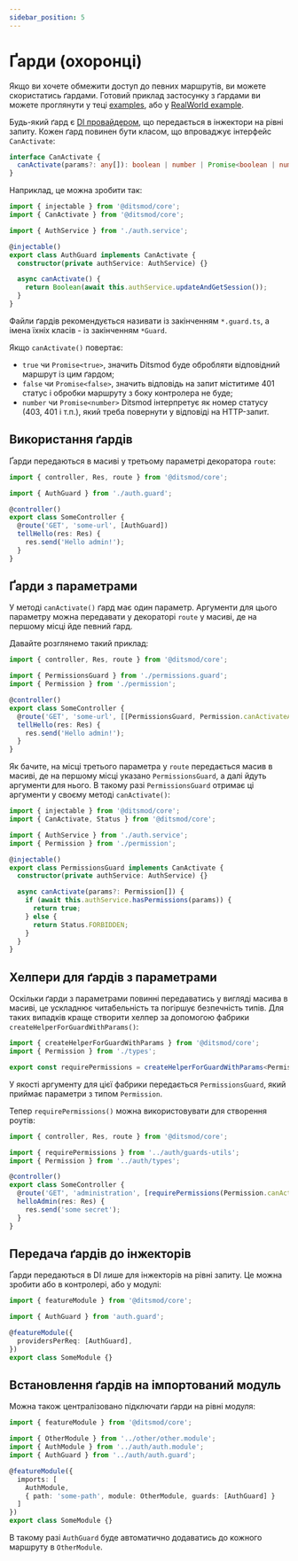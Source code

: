 ```yaml
---
sidebar_position: 5
---
```


# Ґарди (охоронці)

Якщо ви хочете обмежити доступ до певних маршрутів, ви можете скористатись ґардами. Готовий приклад застосунку з ґардами ви можете проглянути у теці [examples][1], або у [RealWorld example][2].

Будь-який ґард є [DI провайдером][3], що передається в інжектори на рівні запиту. Кожен ґард повинен бути класом, що впроваджує інтерфейс `CanActivate`:

```ts
interface CanActivate {
  canActivate(params?: any[]): boolean | number | Promise<boolean | number>;
}
```

Наприклад, це можна зробити так:

```ts
import { injectable } from '@ditsmod/core';
import { CanActivate } from '@ditsmod/core';

import { AuthService } from './auth.service';

@injectable()
export class AuthGuard implements CanActivate {
  constructor(private authService: AuthService) {}

  async canActivate() {
    return Boolean(await this.authService.updateAndGetSession());
  }
}
```

Файли ґардів рекомендується називати із закінченням `*.guard.ts`, а імена їхніх класів - із закінченням `*Guard`.

Якщо `canActivate()` повертає:

- `true` чи `Promise<true>`, значить Ditsmod буде обробляти відповідний маршрут із цим ґардом;
- `false` чи `Promise<false>`, значить відповідь на запит міститиме 401 статус і обробки маршруту
з боку контролера не буде;
- `number` чи `Promise<number>` Ditsmod інтерпретує як номер статусу (403, 401 і т.п.), який треба повернути у відповіді на HTTP-запит.

## Використання ґардів

Ґарди передаються в масиві у третьому параметрі декоратора `route`:

```ts
import { controller, Res, route } from '@ditsmod/core';

import { AuthGuard } from './auth.guard';

@controller()
export class SomeController {
  @route('GET', 'some-url', [AuthGuard])
  tellHello(res: Res) {
    res.send('Hello admin!');
  }
}
```

## Ґарди з параметрами

У методі `canActivate()` ґард має один параметр. Аргументи для цього параметру можна передавати у декораторі `route` у масиві, де на першому місці йде певний ґард.

Давайте розглянемо такий приклад:

```ts
import { controller, Res, route } from '@ditsmod/core';

import { PermissionsGuard } from './permissions.guard';
import { Permission } from './permission';

@controller()
export class SomeController {
  @route('GET', 'some-url', [[PermissionsGuard, Permission.canActivateAdministration]])
  tellHello(res: Res) {
    res.send('Hello admin!');
  }
}
```

Як бачите, на місці третього параметра у `route` передається масив в масиві, де на першому місці указано `PermissionsGuard`, а далі йдуть аргументи для нього. В такому разі `PermissionsGuard` отримає ці аргументи у своєму методі `canActivate()`:

```ts
import { injectable } from '@ditsmod/core';
import { CanActivate, Status } from '@ditsmod/core';

import { AuthService } from './auth.service';
import { Permission } from './permission';

@injectable()
export class PermissionsGuard implements CanActivate {
  constructor(private authService: AuthService) {}

  async canActivate(params?: Permission[]) {
    if (await this.authService.hasPermissions(params)) {
      return true;
    } else {
      return Status.FORBIDDEN;
    }
  }
}
```

## Хелпери для ґардів з параметрами

Оскільки ґарди з параметрами повинні передаватись у вигляді масива в масиві, це ускладнює читабельність та погіршує безпечність типів. Для таких випадків краще створити хелпер за допомогою фабрики `createHelperForGuardWithParams()`:

```ts
import { createHelperForGuardWithParams } from '@ditsmod/core';
import { Permission } from './types';

export const requirePermissions = createHelperForGuardWithParams<Permission>(PermissionsGuard);
```

У якості аргументу для цієї фабрики передається `PermissionsGuard`, який приймає параметри з типом `Permission`. 

Тепер `requirePermissions()` можна використовувати для створення роутів:

```ts
import { controller, Res, route } from '@ditsmod/core';

import { requirePermissions } from '../auth/guards-utils';
import { Permission } from '../auth/types';

@controller()
export class SomeController {
  @route('GET', 'administration', [requirePermissions(Permission.canActivateAdministration)])
  helloAdmin(res: Res) {
    res.send('some secret');
  }
}
```

## Передача ґардів до інжекторів

Ґарди передаються в DI лише для інжекторів на рівні запиту. Це можна зробити або в контролері, або у модулі:

```ts
import { featureModule } from '@ditsmod/core';

import { AuthGuard } from 'auth.guard';

@featureModule({
  providersPerReq: [AuthGuard],
})
export class SomeModule {}
```

## Встановлення ґардів на імпортований модуль

Можна також централізовано підключати ґарди на рівні модуля:

```ts
import { featureModule } from '@ditsmod/core';

import { OtherModule } from '../other/other.module';
import { AuthModule } from '../auth/auth.module';
import { AuthGuard } from '../auth/auth.guard';

@featureModule({
  imports: [
    AuthModule,
    { path: 'some-path', module: OtherModule, guards: [AuthGuard] }
  ]
})
export class SomeModule {}
```

В такому разі `AuthGuard` буде автоматично додаватись до кожного маршруту в `OtherModule`.

[1]: https://github.com/ditsmod/ditsmod/tree/main/examples/03-route-guards
[2]: https://github.com/ditsmod/realworld/blob/main/packages/server/src/app/modules/service/auth/bearer.guard.ts
[3]: /components-of-ditsmod-app/dependency-injection#провайдер
